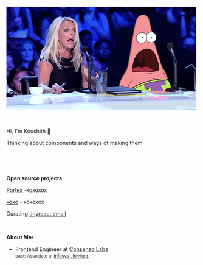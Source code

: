 ![britney.gif](https://raw.githubusercontent.com/siddharthkp/siddharthkp/main/britney.gif)

&nbsp;

Hi, I'm Koushith 👋

Thinking about components and ways of making them

&nbsp;


&nbsp;

**Open source projects:**

[ Portex ](https://portex.xyz) -xoxoxox

[xoxo](https://github.com/) - xoxoxox

Curating [tinyreact.email](https:///tinyreact.email)

&nbsp;

**About Me:**

<ul>
<li>
  <div>Frontend Engineer at <a href="https://consensolabs.com">Consenso Labs</a></div>
  <small>past: Associate  at <a href="https://infosys.com">Infosys Linmited</a>, 
</li>
<br/>

<br/>

<br/>
</ul>

<br/>

